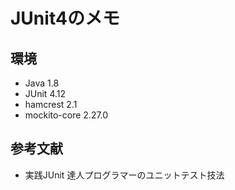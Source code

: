 # JUnit4のメモ

## 環境
- Java 1.8
- JUnit 4.12
- hamcrest 2.1
- mockito-core 2.27.0

## 参考文献
- 実践JUnit 達人プログラマーのユニットテスト技法
